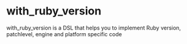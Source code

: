 with_ruby_version
=================

with_ruby_version is a DSL that helps you to implement Ruby version, patchlevel, engine and platform specific code

